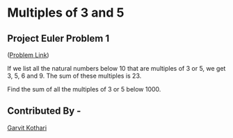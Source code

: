 # Multiples of 3 and 5
## Project Euler Problem 1

  ([Problem Link](https://projecteuler.net/problem=1))

If we list all the natural numbers below 10 that are multiples of 3 or 5, we get 3, 5, 6 and 9. The sum of these multiples is 23.

Find the sum of all the multiples of 3 or 5 below 1000.

## Contributed By -
[Garvit Kothari](https://github.com/Garvit-k)